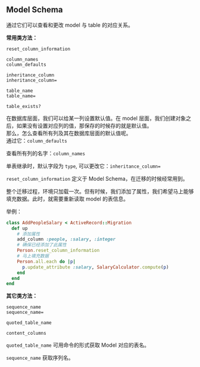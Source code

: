 ## Model Schema

通过它们可以查看和更改 model 与 table 的对应关系。

**常用类方法：**

```
reset_column_information
```

```
column_names
column_defaults

inheritance_column
inheritance_column=

table_name
table_name=

table_exists?
```

在数据库层面，我们可以给某一列设置默认值。在 model 层面，我们创建对象之后，如果没有设置对应列的值，那保存的时候存的就是默认值。
<br>
那么，怎么查看所有列及其在数据库层面的默认值呢。
<br>
通过它：`column_defaults`

查看所有列的名字：`column_names`

单表继承时，默认字段为 `type`, 可以更改它：`inheritance_column=`

`reset_column_information` 定义于 Model Schema，在迁移的时候经常用到。

整个迁移过程，环境只加载一次。但有时候，我们添加了属性，我们希望马上能够填充数据。此时，就需要重新读取 model 的表信息。

举例：

```ruby
class AddPeopleSalary < ActiveRecord::Migration
  def up
    # 添加属性
    add_column :people, :salary, :integer
    # 确保已经添加了此属性
    Person.reset_column_information
    # 马上填充数据
    Person.all.each do |p|
      p.update_attribute :salary, SalaryCalculator.compute(p)
    end
  end
end
```

**其它类方法：**

```
sequence_name
sequence_name=

quoted_table_name

content_columns
```

`quoted_table_name` 可用命令的形式获取 Model 对应的表名。

`sequence_name` 获取序列名。
